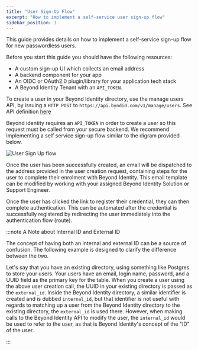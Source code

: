 ```yaml
---
title: "User Sign-Up Flow"
excerpt: "How to implement a self-service user sign-up flow"
sidebar_position: 1
---
```


This guide provides details on how to implement a self-service sign-up flow for new passwordless users.

Before you start this guide you should have the following resources:
* A custom sign-up UI which collects an email address
* A backend component for your app
* An OIDC or OAuth2.0 plugin/library for your application tech stack
* A Beyond Identity Tenant with an `API_TOKEN`.

To create a user in your Beyond Identity directory, use the manage users API, by issuing a `HTTP POST` to `https://api.byndid.com/v1/manage/users`. See API definition [here](/reference/createuser)

Beyond identity requires an `API_TOKEN` in order to create a user so this request must be called from your secure backend. We recommend implementing a self service sign-up flow similar to the digram provided below.

![User Sign Up flow](/assets/user-signup-flow.png)

Once the user has been successfully created, an email will be dispatched to the address provided in the user creation request, containing steps for the user to complete their enrolment with Beyond Identity. This email template can be modified by working with your assigned Beyond Identity Solution or Support Engineer. 

Once the user has clicked the link to register their credential, they can then complete authentication. This can be automated after the credential is successfully registered by redirecting the user immediately into the authentication flow (route).

:::note A Note about Internal ID and External ID

The concept of having both an internal and external ID can be a source of confusion. The following example is designed to clarify the difference between the two.

Let's say that you have an existing directory, using something like Postgres to store your users. Your users have an email, login name, password, and a UUID field as the primary key for the table. When you create a user using the above user creation call, the UUID in your existing directory is passed as the `external_id`. Inside the Beyond Identity directory, a similar identifier is created and is dubbed `internal_id`, but that identifier is not useful with regards to matching up a user from the Beyond Identity directory to the existing directory, the `external_id` is used there. However, when making calls to the Beyond Identity API to modify the user, the `internal_id` would be used to refer to the user, as that is Beyond Identity's concept of the "ID" of the user.

:::